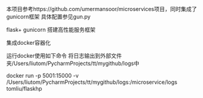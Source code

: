 本项目参考https://github.com/umermansoor/microservices项目，同时集成了gunicorn框架
具体配置参见gun.py

flask+ gunicorn 搭建高性能服务框架

集成docker容器化

运行docker使用如下命令 将日志输出到外部文件夹/Users/liutom/PycharmProjects/tt/mygithub/logs中

docker run  -p 5001:15000 -v  /Users/liutom/PycharmProjects/tt/mygithub/logs:/microservice/logs tomliu/flaskhp
